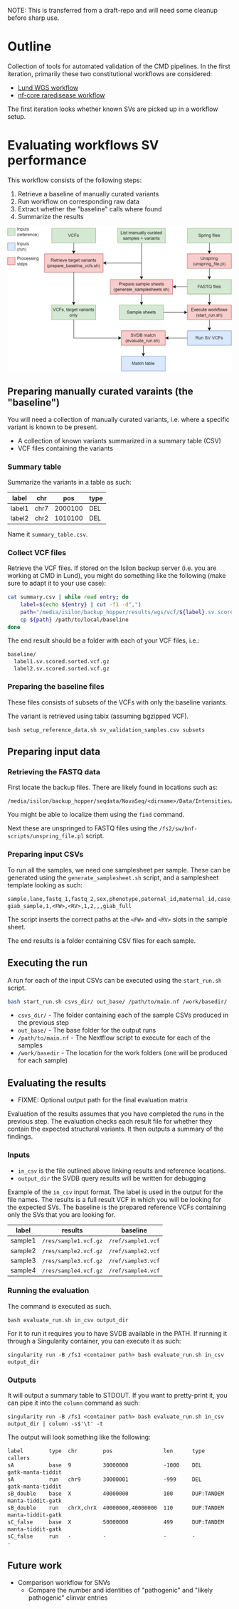NOTE: This is transferred from a draft-repo and will need some cleanup before sharp use.

# Outline

Collection of tools for automated validation of the CMD pipelines. In the first iteration, primarily these two constitutional workflows are considered:

* [Lund WGS workflow](https://github.com/Clinical-Genomics-Lund/nextflow_wgs)
* [nf-core raredisease workflow](https://github.com/nf-core/raredisease)

The first iteration looks whether known SVs are picked up in a workflow setup.

# Evaluating workflows SV performance

This workflow consists of the following steps:

1. Retrieve a baseline of manually curated variants
2. Run workflow on corresponding raw data
3. Extract whether the "baseline" calls where found
4. Summarize the results

![Schematics](img/pipeline_evaluation_tools_schematics.drawio.png)

## Preparing manually curated varaints (the "baseline")

You will need a collection of manually curated variants, i.e. where a specific variant is known to be present.

* A collection of known variants summarized in a summary table (CSV)
* VCF files containing the variants

### Summary table

Summarize the variants in a table as such:

| label  | chr  | pos     | type |
| ------ | ---- | ------- | ---- |
| label1 | chr7 | 2000100 | DEL  |
| label2 | chr2 | 1010100 | DEL  |

Name it `summary_table.csv`.

### Collect VCF files

Retrieve the VCF files. If stored on the Isilon backup server (i.e. you are working at CMD in Lund), you might do something like the following (make sure to adapt it to your use case):

```bash
cat summary.csv | while read entry; do
    label=$(echo ${entry} | cut -f1 -d",")
    path="/media/isilon/backup_hopper/results/wgs/vcf/${label}.sv.scored.sorted.vcf.gz"
    cp ${path} /path/to/local/baseline
done
```

The end result should be a folder with each of your VCF files, i.e.:

```
baseline/
  label1.sv.scored.sorted.vcf.gz
  label2.sv.scored.sorted.vcf.gz
```

### Preparing the baseline files

These files consists of subsets of the VCFs with only the baseline variants.

The variant is retrieved using tabix (assuming bgzipped VCF).

```
bash setup_reference_data.sh sv_validation_samples.csv subsets
```

## Preparing input data

### Retrieving the FASTQ data

First locate the backup files. There are likely found in locations such as:

```
/media/isilon/backup_hopper/seqdata/NovaSeq/<dirname>/Data/Intensities/BaseCalls/<name>.spring
```

You might be able to localize them using the `find` command. 

Next these are unspringed to FASTQ files using the `/fs2/sw/bnf-scripts/unspring_file.pl` script.

### Preparing input CSVs

To run all the samples, we need one samplesheet per sample. These can be generated using the `generate_samplesheet.sh` script, and a samplesheet template looking as such:

```
sample,lane,fastq_1,fastq_2,sex,phenotype,paternal_id,maternal_id,case_id
giab_sample,1,<FW>,<RV>,1,2,,,giab_full
```

The script inserts the correct paths at the `<FW>` and `<RV>` slots in the sample sheet.

The end results is a folder containing CSV files for each sample.

## Executing the run

A run for each of the input CSVs can be executed using the `start_run.sh` script.

```bash
bash start_run.sh csvs_dir/ out_base/ /path/to/main.nf /work/basedir/
```

* `csvs_dir/` - The folder containing each of the sample CSVs produced in the previous step
* `out_base/` - The base folder for the output runs
* `/path/to/main.nf` - The Nextflow script to execute for each of the samples
* `/work/basedir` - The location for the work folders (one will be produced for each sample)

## Evaluating the results

* FIXME: Optional output path for the final evaluation matrix

Evaluation of the results assumes that you have completed the runs in the previous step.
The evaluation checks each result file for whether they contain the expected structural variants. It then outputs a summary of the findings.

### Inputs

* `in_csv` is the file outlined above linking results and reference locations.
* `output_dir` the SVDB query results will be written for debugging

Example of the `in_csv` input format. The label is used in the output for the file names. The results is a full result VCF in which you will be looking for the expected SVs. The baseline is the prepared reference VCFs containing only the SVs that you are looking for.

| label   | results               | baseline           |
| ------- | --------------------- | ------------------ |
| sample1 | `/res/sample1.vcf.gz` | `/ref/sample1.vcf` |
| sample2 | `/res/sample2.vcf.gz` | `/ref/sample2.vcf` |
| sample3 | `/res/sample3.vcf.gz` | `/ref/sample3.vcf` |
| sample4 | `/res/sample4.vcf.gz` | `/ref/sample4.vcf` |

### Running the evaluation

The command is executed as such.

```
bash evaluate_run.sh in_csv output_dir
```

For it to run it requires you to have SVDB available in the PATH. If running it through a Singularity container, you can execute it as such:

```
singularity run -B /fs1 <container path> bash evaluate_run.sh in_csv output_dir
```

### Outputs

It will output a summary table to STDOUT. If you want to pretty-print it, you can pipe it into the `column` command as such:

```
singularity run -B /fs1 <container path> bash evaluate_run.sh in_csv output_dir | column -s$'\t' -t
```

The output will look something like the following:

```
label        type  chr        pos                len      type        callers
sA           base  9          30000000           -1000    DEL         gatk-manta-tiddit
sA           run   chr9       30000001           -999     DEL         gatk-manta-tiddit
sB_double    base  X          40000000           100      DUP:TANDEM  manta-tiddit-gatk
sB_double    run   chrX,chrX  40000000,40000000  110      DUP:TANDEM  manta-tiddit-gatk
sC_false     base  X          50000000           499      DUP:TANDEM  manta-tiddit-gatk
sC_false     run   -          -                  -        -           -
```

## Future work

* Comparison workflow for SNVs
  * Compare the number and identities of "pathogenic" and "likely pathogenic" clinvar entries

